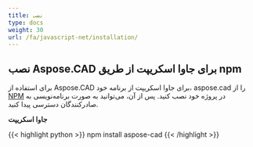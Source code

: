 ```yaml
---
title: نصب
type: docs
weight: 30
url: /fa/javascript-net/installation/
---
```


## **نصب Aspose.CAD برای جاوا اسکریپت از طریق npm**

برای استفاده از Aspose.CAD برای جاوا اسکریپت از برنامه خود، aspose.cad را از [NPM](https://www.npmjs.com/@aspose-cad/) در پروژه خود نصب کنید. پس از آن، می‌توانید به صورت برنامه‌نویسی به صادرکنندگان دسترسی پیدا کنید.

**جاوا اسکریپت**

{{< highlight python >}}
npm install aspose-cad
{{< /highlight >}}
